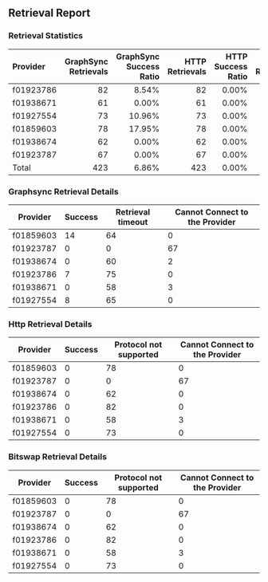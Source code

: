 ## Retrieval Report
### Retrieval Statistics
| Provider  | GraphSync Retrievals | GraphSync Success Ratio | HTTP Retrievals | HTTP Success Ratio | Bitswap Retrievals | Bitswap Success Ratio |
| :-------- | -------------------: | ----------------------: | --------------: | -----------------: | -----------------: | --------------------: |
| f01923786 |                   82 |                   8.54% |              82 |              0.00% |                 82 |                 0.00% |
| f01938671 |                   61 |                   0.00% |              61 |              0.00% |                 61 |                 0.00% |
| f01927554 |                   73 |                  10.96% |              73 |              0.00% |                 73 |                 0.00% |
| f01859603 |                   78 |                  17.95% |              78 |              0.00% |                 78 |                 0.00% |
| f01938674 |                   62 |                   0.00% |              62 |              0.00% |                 62 |                 0.00% |
| f01923787 |                   67 |                   0.00% |              67 |              0.00% |                 67 |                 0.00% |
| Total     |                  423 |                   6.86% |             423 |              0.00% |                423 |                 0.00% |

### Graphsync Retrieval Details
| Provider  | Success | Retrieval timeout | Cannot Connect to the Provider |
| --------- | ------- | ----------------- | ------------------------------ |
| f01859603 | 14      | 64                | 0                              |
| f01923787 | 0       | 0                 | 67                             |
| f01938674 | 0       | 60                | 2                              |
| f01923786 | 7       | 75                | 0                              |
| f01938671 | 0       | 58                | 3                              |
| f01927554 | 8       | 65                | 0                              |

### Http Retrieval Details
| Provider  | Success | Protocol not supported | Cannot Connect to the Provider |
| --------- | ------- | ---------------------- | ------------------------------ |
| f01859603 | 0       | 78                     | 0                              |
| f01923787 | 0       | 0                      | 67                             |
| f01938674 | 0       | 62                     | 0                              |
| f01923786 | 0       | 82                     | 0                              |
| f01938671 | 0       | 58                     | 3                              |
| f01927554 | 0       | 73                     | 0                              |

### Bitswap Retrieval Details
| Provider  | Success | Protocol not supported | Cannot Connect to the Provider |
| --------- | ------- | ---------------------- | ------------------------------ |
| f01859603 | 0       | 78                     | 0                              |
| f01923787 | 0       | 0                      | 67                             |
| f01938674 | 0       | 62                     | 0                              |
| f01923786 | 0       | 82                     | 0                              |
| f01938671 | 0       | 58                     | 3                              |
| f01927554 | 0       | 73                     | 0                              |

